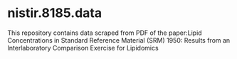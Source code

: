 # nistir.8185.data
This repository contains data scraped from PDF of the paper:Lipid Concentrations in Standard Reference Material (SRM) 1950: Results from an Interlaboratory Comparison Exercise for Lipidomics 
